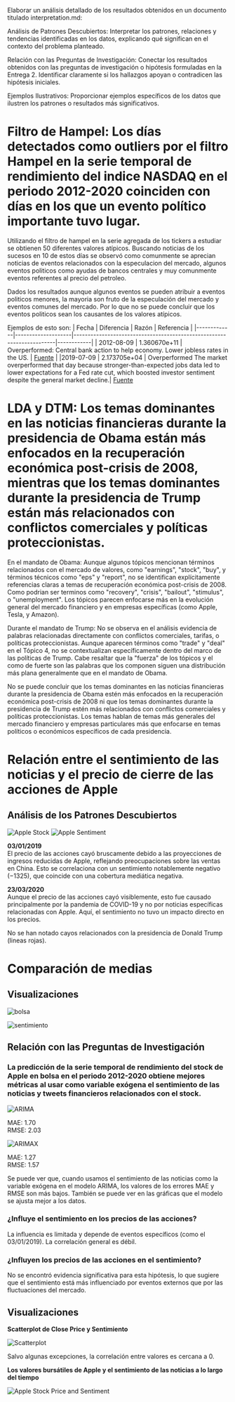 Elaborar un análisis detallado de los resultados obtenidos en un documento titulado interpretation.md:

Análisis de Patrones Descubiertos: Interpretar los patrones, relaciones y tendencias identificadas en los datos, explicando qué significan en el contexto del problema planteado.

Relación con las Preguntas de Investigación: Conectar los resultados obtenidos con las preguntas de investigación o hipótesis formuladas en la Entrega 2. Identificar claramente si los hallazgos apoyan o contradicen las hipótesis iniciales.

Ejemplos Ilustrativos: Proporcionar ejemplos específicos de los datos que ilustren los patrones o resultados más significativos.

# Filtro de Hampel: Los días detectados como outliers por el filtro Hampel en la serie temporal de rendimiento del indice NASDAQ en el periodo 2012-2020 coinciden con días en los que un evento político importante tuvo lugar.

Utilizando el filtro de hampel en la serie agregada de los tickers a estudiar se obtienen 50 diferentes valores atípicos. Buscando noticias de los sucesos en 10 de estos días se observó como comunmente se aprecian noticias de eventos relacionados con la especulacion del mercado, algunos eventos politicos como ayudas de bancos centrales y muy comunmente eventos referentes al precio del petroleo.

Dados los resultados aunque algunos eventos se pueden atribuir a eventos politicos menores, la mayoria son fruto de la especulación del mercado y eventos comunes del mercado. Por lo que no se puede concluir que los eventos politicos sean los causantes de los valores atípicos.

Ejemplos de esto son:
| Fecha       | Diferencia         | Razón                                                                 | Referencia |
|-------------|--------------------|-----------------------------------------------------------------------|------------|
| 2012-08-09  | 1.360670e+11       | Overperformed: Central bank action to help economy. Lower jobless rates in the US. | [Fuente](https://www.benzinga.com/news/12/08/2819781/market-wrap-for-august-9-2012) |
|2019-07-09   |	2.173705e+04	   | Overperformed The market overperformed that day because stronger-than-expected jobs data led to lower expectations for a Fed rate cut, which boosted investor sentiment despite the general market decline.| [Fuente](https://www.nasdaq.com/articles/stock-market-news-for-jul-9-2019-2019-07-09)

# LDA y DTM: Los temas dominantes en las noticias financieras durante la presidencia de Obama están más enfocados en la recuperación económica post-crisis de 2008, mientras que los temas dominantes durante la presidencia de Trump están más relacionados con conflictos comerciales y políticas proteccionistas.

En el mandato de Obama:
Aunque algunos tópicos mencionan términos relacionados con el mercado de valores, como "earnings", "stock", "buy", y términos técnicos como "eps" y "report", no se identifican explícitamente referencias claras a temas de recuperación económica post-crisis de 2008. Como podrian ser terminos como "recovery", "crisis", "bailout", "stimulus", o "unemployment". Los tópicos parecen enfocarse más en la evolución general del mercado financiero y en empresas específicas (como Apple, Tesla, y Amazon).

Durante el mandato de Trump:
No se observa en el análisis evidencia de palabras relacionadas directamente con conflictos comerciales, tarifas, o políticas proteccionistas. Aunque aparecen términos como "trade" y "deal" en el Tópico 4, no se contextualizan específicamente dentro del marco de las políticas de Trump. Cabe resaltar que la "fuerza" de los tópicos y el como de fuerte son las palabras que los componen siguen una distribución más plana generalmente que en el mandato de Obama.

No se puede concluir que los temas dominantes en las noticias financieras durante la presidencia de Obama estén más enfocados en la recuperación económica post-crisis de 2008 ni que los temas dominantes durante la presidencia de Trump estén más relacionados con conflictos comerciales y políticas proteccionistas. Los temas hablan de temas más generales del mercado financiero y empresas particulares más que enfocarse en temas políticos o económicos específicos de cada presidencia.

# Relación entre el sentimiento de las noticias y el precio de cierre de las acciones de Apple

## Análisis de los Patrones Descubiertos
![Apple Stock](assets/imgs/Apple_stock.png)
![Apple Sentiment](assets/imgs/Apple_sentiment.png)

**03/01/2019**  
El precio de las acciones cayó bruscamente debido a las proyecciones de ingresos reducidas de Apple, reflejando preocupaciones sobre las ventas en China. Esto se correlaciona con un sentimiento notablemente negativo ($−1325$), que coincide con una cobertura mediática negativa.

**23/03/2020**  
Aunque el precio de las acciones cayó visiblemente, esto fue causado principalmente por la pandemia de COVID-19 y no por noticias específicas relacionadas con Apple. Aquí, el sentimiento no tuvo un impacto directo en los precios.
        
No se han notado cayos relacionados con la presidencia de Donald Trump (lineas rojas).

# Comparación de medias

## Visualizaciones

![bolsa](assets/imgs/plot_evolucion_bolsa_porcentaje.png)

![sentimiento](assets/imgs/plot_evolucion_sentimientos.png)


## Relación con las Preguntas de Investigación

### La predicción de la serie temporal de rendimiento del stock de Apple en bolsa en el periodo 2012-2020 obtiene mejores métricas al usar como variable exógena el sentimiento de las noticias y tweets financieros relacionados con el stock.

![ARIMA](assets/imgs/Apple_ARIMA_enclosed.png)  

MAE: 1.70     	
RMSE: 2.03   

![ARIMAX](assets/imgs/Apple_ARIMAX_enclosed.png)  

MAE: 1.27        		
RMSE: 1.57    

Se puede ver que, cuando usamos el sentimiento de las noticias como la variable exógena en el modelo ARIMA, los valores de los errores MAE y RMSE son más bajos. También se puede ver en las gráficas que el modelo se ajusta mejor a los datos.

### ¿Influye el sentimiento en los precios de las acciones? 
La influencia es limitada y depende de eventos específicos (como el 03/01/2019). La correlación general es débil.
    
### ¿Influyen los precios de las acciones en el sentimiento?
No se encontró evidencia significativa para esta hipótesis, lo que sugiere que el sentimiento está más influenciado por eventos externos que por las fluctuaciones del mercado.

    
## Visualizaciones

**Scatterplot de Close Price y Sentimiento**

![Scatterplot](assets/imgs/Apple_scatterplot.png)  

Salvo algunas excepciones, la correlación entre valores es cercana a 0.

**Los valores bursátiles de Apple y el sentimiento de las noticias a lo largo del tiempo**

![Apple Stock Price and Sentiment](assets/imgs/Apple_stock_and_sentiment.png)  

